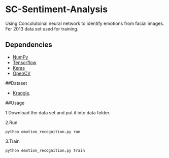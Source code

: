 # SC-Sentiment-Analysis
Using Concolutoinal neural network to identify emotions from facial images.
Fer 2013 data set used for training.


## Dependencies

- [NumPy](http://docs.scipy.org/doc/numpy-1.10.1/user/install.html)
- [Tensorflow](https://www.tensorflow.org/versions/r0.8/get_started/os_setup.html)
- [Keras](https://github.com/ignaciorlando/skinner/wiki/Keras-and-TensorFlow-installation)
- [OpenCV](https://opencv-python-tutroals.readthedocs.io/en/latest/)


##Dataset

- [Kraggle](https://www.kaggle.com/c/challenges-in-representation-learning-facial-expression-recognition-challenge/data).

##Usage

1.Download the data set and put it into data folder.

2.Run
```
python emotion_recognition.py run
```

3.Train
```
python emotion_recognition.py train
```